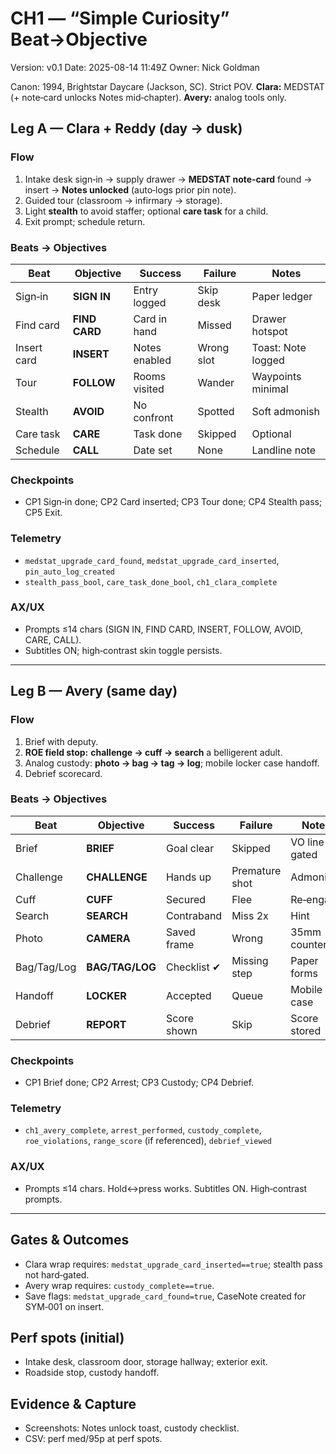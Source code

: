 # CH1 — “Simple Curiosity” Beat→Objective
Version: v0.1
Date: 2025-08-14 11:49Z
Owner: Nick Goldman

Canon: 1994, Brightstar Daycare (Jackson, SC). Strict POV. **Clara:** MEDSTAT (+ note‑card unlocks Notes mid‑chapter). **Avery:** analog tools only.

## Leg A — Clara + Reddy (day → dusk)
### Flow
1) Intake desk sign‑in → supply drawer → **MEDSTAT note‑card** found → insert → **Notes unlocked** (auto‑logs prior pin note).  
2) Guided tour (classroom → infirmary → storage).  
3) Light **stealth** to avoid staffer; optional **care task** for a child.  
4) Exit prompt; schedule return.

### Beats → Objectives
| Beat | Objective | Success | Failure | Notes |
|---|---|---|---|---|
| Sign‑in | **SIGN IN** | Entry logged | Skip desk | Paper ledger |
| Find card | **FIND CARD** | Card in hand | Missed | Drawer hotspot |
| Insert card | **INSERT** | Notes enabled | Wrong slot | Toast: Note logged |
| Tour | **FOLLOW** | Rooms visited | Wander | Waypoints minimal |
| Stealth | **AVOID** | No confront | Spotted | Soft admonish |
| Care task | **CARE** | Task done | Skipped | Optional |
| Schedule | **CALL** | Date set | None | Landline note |

### Checkpoints
- CP1 Sign‑in done; CP2 Card inserted; CP3 Tour done; CP4 Stealth pass; CP5 Exit.

### Telemetry
- `medstat_upgrade_card_found`, `medstat_upgrade_card_inserted`, `pin_auto_log_created`  
- `stealth_pass_bool`, `care_task_done_bool`, `ch1_clara_complete`

### AX/UX
- Prompts ≤14 chars (SIGN IN, FIND CARD, INSERT, FOLLOW, AVOID, CARE, CALL).  
- Subtitles ON; high‑contrast skin toggle persists.

---

## Leg B — Avery (same day)
### Flow
1) Brief with deputy.  
2) **ROE field stop:** **challenge → cuff → search** a belligerent adult.  
3) Analog custody: **photo → bag → tag → log**; mobile locker case handoff.  
4) Debrief scorecard.

### Beats → Objectives
| Beat | Objective | Success | Failure | Notes |
|---|---|---|---|---|
| Brief | **BRIEF** | Goal clear | Skipped | VO line gated |
| Challenge | **CHALLENGE** | Hands up | Premature shot | Admonish |
| Cuff | **CUFF** | Secured | Flee | Re‑engage |
| Search | **SEARCH** | Contraband | Miss 2x | Hint |
| Photo | **CAMERA** | Saved frame | Wrong | 35mm counter |
| Bag/Tag/Log | **BAG/TAG/LOG** | Checklist ✔ | Missing step | Paper forms |
| Handoff | **LOCKER** | Accepted | Queue | Mobile case |
| Debrief | **REPORT** | Score shown | Skip | Score stored |

### Checkpoints
- CP1 Brief done; CP2 Arrest; CP3 Custody; CP4 Debrief.

### Telemetry
- `ch1_avery_complete`, `arrest_performed`, `custody_complete`, `roe_violations`, `range_score` (if referenced), `debrief_viewed`

### AX/UX
- Prompts ≤14 chars. Hold↔press works. Subtitles ON. High‑contrast prompts.

---

## Gates & Outcomes
- Clara wrap requires: `medstat_upgrade_card_inserted==true`; stealth pass not hard‑gated.  
- Avery wrap requires: `custody_complete==true`.  
- Save flags: `medstat_upgrade_card_found=true`, CaseNote created for SYM‑001 on insert.

## Perf spots (initial)
- Intake desk, classroom door, storage hallway; exterior exit.  
- Roadside stop, custody handoff.

## Evidence & Capture
- Screenshots: Notes unlock toast, custody checklist.  
- CSV: perf med/95p at perf spots.
